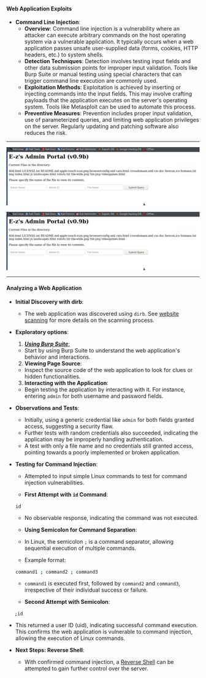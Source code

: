 #### Web Application Exploits

- **Command Line Injection**:
  - **Overview**: Command line injection is a vulnerability where an attacker can execute arbitrary commands on the host operating system via a vulnerable application. It typically occurs when a web application passes unsafe user-supplied data (forms, cookies, HTTP headers, etc.) to system shells.
  - **Detection Techniques**: Detection involves testing input fields and other data submission points for improper input validation. Tools like Burp Suite or manual testing using special characters that can trigger command line execution are commonly used.
  - **Exploitation Methods**: Exploitation is achieved by inserting or injecting commands into the input fields. This may involve crafting payloads that the application executes on the server's operating system. Tools like Metasploit can be used to automate this process.
  - **Preventive Measures**: Prevention includes proper input validation, use of parameterized queries, and limiting web application privileges on the server. Regularly updating and patching software also reduces the risk.
---

<img src="/Images/WebappInjection.png">

![](Images/WebappInjection.PNG)

---
#### Analyzing a Web Application

- **Initial Discovery with dirb**:
  - The web application was discovered using `dirb`. See [website scanning](3.1%20Website%20scanning.md) for more details on the scanning process.

- **Exploratory options**:
  1. [***Using Burp Suite***:](Burp%20Suite.md)
   - Start by using Burp Suite to understand the web application's behavior and interactions.
  2. **Viewing Page Source**:
   - Inspect the source code of the web application to look for clues or hidden functionalities.
  3. **Interacting with the Application**:
   - Begin testing the application by interacting with it. For instance, entering `admin` for both username and password fields.

- **Observations and Tests**:
  - Initially, using a generic credential like `admin` for both fields granted access, suggesting a security flaw.
  - Further tests with random credentials also succeeded, indicating the application may be improperly handling authentication.
  - A test with only a file name and no credentials still granted access, pointing towards a poorly implemented or broken application.

- **Testing for Command Injection**:
  - Attempted to input simple Linux commands to test for command injection vulnerabilities.

  - **First Attempt with `id` Command**:
   ```shell
   id
   ```
   - No observable response, indicating the command was not executed.

  - **Using Semicolon for Command Separation**:
   - In Linux, the semicolon `;` is a command separator, allowing sequential execution of multiple commands.
   - Example format:
   
  ```bash
  command1 ; command2 ; command3
    ```

   - `command1` is executed first, followed by `command2` and `command3`, irrespective of their individual success or failure.

  - **Second Attempt with Semicolon**:
  
```shell
   ;id
```

   - This returned a user ID (uid), indicating successful command execution. This confirms the web application is vulnerable to command injection, allowing the execution of Linux commands.

- **Next Steps: Reverse Shell**:
  - With confirmed command injection, a [Reverse Shell](Reverse%20Shell%20and%20Upgrades.md) can be attempted to gain further control over the server.
